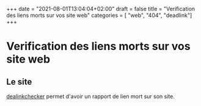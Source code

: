 +++
date = "2021-08-01T13:04:04+02:00"
draft = false
title = "Verification des liens morts sur vos site web"
categories = [ "web", "404", "deadlink"]
+++
# Verification des liens morts sur vos site web
## Le site
[dealinkchecker](https://www.deadlinkchecker.com/website-dead-link-checker.asp) permet d'avoir un rapport de lien mort sur son site.

